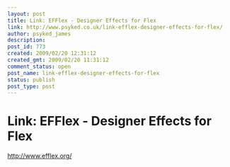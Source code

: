 ```yaml
---
layout: post
title: Link: EFFlex - Designer Effects for Flex
link: http://www.psyked.co.uk/link-efflex-designer-effects-for-flex/
author: psyked_james
description: 
post_id: 773
created: 2009/02/20 12:31:12
created_gmt: 2009/02/20 11:31:12
comment_status: open
post_name: link-efflex-designer-effects-for-flex
status: publish
post_type: post
---
```


# Link: EFFlex - Designer Effects for Flex

<http://www.efflex.org/>